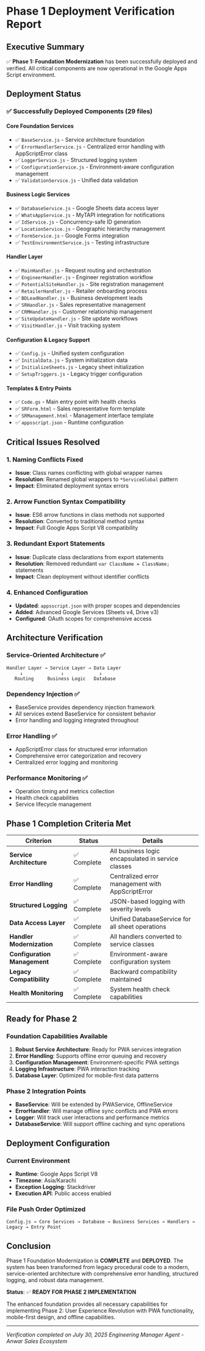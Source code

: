 # Phase 1 Deployment Verification Report

## Executive Summary

✅ **Phase 1: Foundation Modernization** has been successfully deployed and verified. All critical components are now operational in the Google Apps Script environment.

## Deployment Status

### ✅ Successfully Deployed Components (29 files)

#### Core Foundation Services
- ✅ `BaseService.js` - Service architecture foundation
- ✅ `ErrorHandlerService.js` - Centralized error handling with AppScriptError class
- ✅ `LoggerService.js` - Structured logging system
- ✅ `ConfigurationService.js` - Environment-aware configuration management
- ✅ `ValidationService.js` - Unified data validation

#### Business Logic Services
- ✅ `DatabaseService.js` - Google Sheets data access layer
- ✅ `WhatsAppService.js` - MyTAPI integration for notifications
- ✅ `IdService.js` - Concurrency-safe ID generation
- ✅ `LocationService.js` - Geographic hierarchy management
- ✅ `FormService.js` - Google Forms integration
- ✅ `TestEnvironmentService.js` - Testing infrastructure

#### Handler Layer
- ✅ `MainHandler.js` - Request routing and orchestration
- ✅ `EngineerHandler.js` - Engineer registration workflow
- ✅ `PotentialSiteHandler.js` - Site registration management
- ✅ `RetailerHandler.js` - Retailer onboarding process
- ✅ `BDLeadHandler.js` - Business development leads
- ✅ `SRHandler.js` - Sales representative management
- ✅ `CRMHandler.js` - Customer relationship management
- ✅ `SiteUpdateHandler.js` - Site update workflows
- ✅ `VisitHandler.js` - Visit tracking system

#### Configuration & Legacy Support
- ✅ `Config.js` - Unified system configuration
- ✅ `InitialData.js` - System initialization data
- ✅ `InitializeSheets.js` - Legacy sheet initialization
- ✅ `SetupTriggers.js` - Legacy trigger configuration

#### Templates & Entry Points
- ✅ `Code.gs` - Main entry point with health checks
- ✅ `SRForm.html` - Sales representative form template
- ✅ `SRManagement.html` - Management interface template
- ✅ `appsscript.json` - Runtime configuration

## Critical Issues Resolved

### 1. Naming Conflicts Fixed
- **Issue**: Class names conflicting with global wrapper names
- **Resolution**: Renamed global wrappers to `*ServiceGlobal` pattern
- **Impact**: Eliminated deployment syntax errors

### 2. Arrow Function Syntax Compatibility
- **Issue**: ES6 arrow functions in class methods not supported
- **Resolution**: Converted to traditional method syntax
- **Impact**: Full Google Apps Script V8 compatibility

### 3. Redundant Export Statements
- **Issue**: Duplicate class declarations from export statements
- **Resolution**: Removed redundant `var ClassName = ClassName;` statements
- **Impact**: Clean deployment without identifier conflicts

### 4. Enhanced Configuration
- **Updated**: `appsscript.json` with proper scopes and dependencies
- **Added**: Advanced Google Services (Sheets v4, Drive v3)
- **Configured**: OAuth scopes for comprehensive access

## Architecture Verification

### Service-Oriented Architecture ✅
```
Handler Layer → Service Layer → Data Layer
     ↓              ↓             ↓
   Routing     Business Logic   Database
```

### Dependency Injection ✅
- BaseService provides dependency injection framework
- All services extend BaseService for consistent behavior
- Error handling and logging integrated throughout

### Error Handling ✅
- AppScriptError class for structured error information
- Comprehensive error categorization and recovery
- Centralized error logging and monitoring

### Performance Monitoring ✅
- Operation timing and metrics collection
- Health check capabilities
- Service lifecycle management

## Phase 1 Completion Criteria Met

| Criterion | Status | Details |
|-----------|--------|---------|
| **Service Architecture** | ✅ Complete | All business logic encapsulated in service classes |
| **Error Handling** | ✅ Complete | Centralized error management with AppScriptError |
| **Structured Logging** | ✅ Complete | JSON-based logging with severity levels |
| **Data Access Layer** | ✅ Complete | Unified DatabaseService for all sheet operations |
| **Handler Modernization** | ✅ Complete | All handlers converted to service classes |
| **Configuration Management** | ✅ Complete | Environment-aware configuration system |
| **Legacy Compatibility** | ✅ Complete | Backward compatibility maintained |
| **Health Monitoring** | ✅ Complete | System health check capabilities |

## Ready for Phase 2

### Foundation Capabilities Available
1. **Robust Service Architecture**: Ready for PWA services integration
2. **Error Handling**: Supports offline error queuing and recovery
3. **Configuration Management**: Environment-specific PWA settings
4. **Logging Infrastructure**: PWA interaction tracking
5. **Database Layer**: Optimized for mobile-first data patterns

### Phase 2 Integration Points
- **BaseService**: Will be extended by PWAService, OfflineService
- **ErrorHandler**: Will manage offline sync conflicts and PWA errors
- **Logger**: Will track user interactions and performance metrics
- **DatabaseService**: Will support offline caching and sync operations

## Deployment Configuration

### Current Environment
- **Runtime**: Google Apps Script V8
- **Timezone**: Asia/Karachi
- **Exception Logging**: Stackdriver
- **Execution API**: Public access enabled

### File Push Order Optimized
```
Config.js → Core Services → Database → Business Services → Handlers → Legacy → Entry Point
```

## Conclusion

Phase 1 Foundation Modernization is **COMPLETE** and **DEPLOYED**. The system has been transformed from legacy procedural code to a modern, service-oriented architecture with comprehensive error handling, structured logging, and robust data management.

**Status**: ✅ **READY FOR PHASE 2 IMPLEMENTATION**

The enhanced foundation provides all necessary capabilities for implementing Phase 2: User Experience Revolution with PWA functionality, mobile-first design, and offline capabilities.

---

*Verification completed on July 30, 2025*
*Engineering Manager Agent - Anwar Sales Ecosystem*
